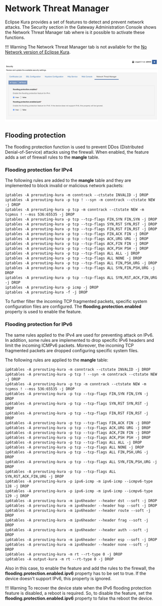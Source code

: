 # Network Threat Manager

Eclipse Kura provides a set of features to detect and prevent network attacks. The Security section in the Gateway Administration Console shows the Network Threat Manager tab where is it possible to activate these functions.

!!! Warning
    The Network Threat Manager tab is not available for the [No Network version of Eclipse Kura](../../getting-started/install-kura/#installer-types).

![Network Threat Manager](./images/network-threat-manager.png)

## Flooding protection

The flooding protection function is used to prevent DDos (Distributed Denial-of-Service) attacks using the firewall. When enabled, the feature adds a set of firewall rules to the **mangle** table.

### Flooding protection for IPv4

The following rules are added to the **mangle** table and they are implemented to block invalid or malicious network packets:

```
iptables -A prerouting-kura -m conntrack --ctstate INVALID -j DROP
iptables -A prerouting-kura -p tcp ! --syn -m conntrack --ctstate NEW -j DROP
iptables -A prerouting-kura -p tcp -m conntrack --ctstate NEW -m tcpmss ! --mss 536:65535 -j DROP
iptables -A prerouting-kura -p tcp --tcp-flags FIN,SYN FIN,SYN -j DROP
iptables -A prerouting-kura -p tcp --tcp-flags SYN,RST SYN,RST -j DROP
iptables -A prerouting-kura -p tcp --tcp-flags FIN,RST FIN,RST -j DROP
iptables -A prerouting-kura -p tcp --tcp-flags FIN,ACK FIN -j DROP
iptables -A prerouting-kura -p tcp --tcp-flags ACK,URG URG -j DROP
iptables -A prerouting-kura -p tcp --tcp-flags ACK,FIN FIN -j DROP
iptables -A prerouting-kura -p tcp --tcp-flags ACK,PSH PSH -j DROP
iptables -A prerouting-kura -p tcp --tcp-flags ALL ALL -j DROP
iptables -A prerouting-kura -p tcp --tcp-flags ALL NONE -j DROP
iptables -A prerouting-kura -p tcp --tcp-flags ALL FIN,PSH,URG -j DROP
iptables -A prerouting-kura -p tcp --tcp-flags ALL SYN,FIN,PSH,URG -j DROP
iptables -A prerouting-kura -p tcp --tcp-flags ALL SYN,RST,ACK,FIN,URG -j DROP
iptables -A prerouting-kura -p icmp -j DROP
iptables -A prerouting-kura -f -j DROP
```

To further filter the incoming TCP fragmented packets, specific system configuration files are configured.
The **flooding.protection.enabled** property is used to enable the feature.

### Flooding protection for IPv6

The same rules applied to the IPv4 are used for preventing attack on IPv6. In addition, some rules are implemented to drop specific IPv6 headers and limit the incoming ICMPv6 packets. Moreover, the incoming TCP fragmented packets are dropped configuring specific system files.

The following rules are applied to the **mangle** table:

```
ip6tables -A prerouting-kura -m conntrack --ctstate INVALID -j DROP
ip6tables -A prerouting-kura -p tcp ! --syn -m conntrack --ctstate NEW -j DROP
ip6tables -A prerouting-kura -p tcp -m conntrack --ctstate NEW -m tcpmss ! --mss 536:65535 -j DROP
ip6tables -A prerouting-kura -p tcp --tcp-flags FIN,SYN FIN,SYN -j DROP
ip6tables -A prerouting-kura -p tcp --tcp-flags SYN,RST SYN,RST -j DROP
ip6tables -A prerouting-kura -p tcp --tcp-flags FIN,RST FIN,RST -j DROP
ip6tables -A prerouting-kura -p tcp --tcp-flags FIN,ACK FIN -j DROP
ip6tables -A prerouting-kura -p tcp --tcp-flags ACK,URG URG -j DROP
ip6tables -A prerouting-kura -p tcp --tcp-flags ACK,FIN FIN -j DROP
ip6tables -A prerouting-kura -p tcp --tcp-flags ACK,PSH PSH -j DROP
ip6tables -A prerouting-kura -p tcp --tcp-flags ALL ALL -j DROP
ip6tables -A prerouting-kura -p tcp --tcp-flags ALL NONE -j DROP
ip6tables -A prerouting-kura -p tcp --tcp-flags ALL FIN,PSH,URG -j DROP
ip6tables -A prerouting-kura -p tcp --tcp-flags ALL SYN,FIN,PSH,URG -j DROP
ip6tables -A prerouting-kura -p tcp --tcp-flags ALL SYN,RST,ACK,FIN,URG -j DROP
ip6tables -A prerouting-kura -p ipv6-icmp -m ipv6-icmp --icmpv6-type 128 -j DROP
ip6tables -A prerouting-kura -p ipv6-icmp -m ipv6-icmp --icmpv6-type 129 -j DROP
ip6tables -A prerouting-kura -m ipv6header --header dst --soft -j DROP
ip6tables -A prerouting-kura -m ipv6header --header hop --soft -j DROP
ip6tables -A prerouting-kura -m ipv6header --header route --soft -j DROP
ip6tables -A prerouting-kura -m ipv6header --header frag --soft -j DROP
ip6tables -A prerouting-kura -m ipv6header --header auth --soft -j DROP
ip6tables -A prerouting-kura -m ipv6header --header esp --soft -j DROP
ip6tables -A prerouting-kura -m ipv6header --header none --soft -j DROP
ip6tables -A prerouting-kura -m rt --rt-type 0 -j DROP
ip6tables -A output-kura -m rt --rt-type 0 -j DROP
```

Also in this case, to enable the feature and add the rules to the firewall, the **flooding.protection.enabled.ipv6** property has to be set to true. If the device doesn't support IPv6, this property is ignored.

!!! Warning
    To recover the device state when the IPv6 flooding protection feature is disabled, a reboot is required. So, to disable the feature, set the **flooding.protection.enabled.ipv6** property to false tha reboot the device.
